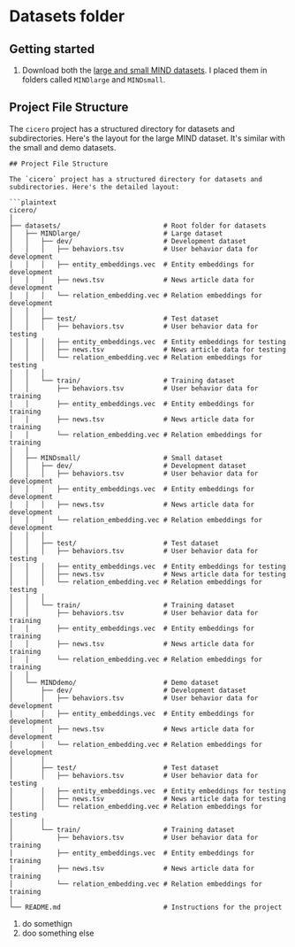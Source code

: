 # Datasets folder

## Getting started

1. Download both the [large and small MIND datasets](https://msnews.github.io/).  I placed them in folders called `MINDlarge` and `MINDsmall`.

## Project File Structure

The `cicero` project has a structured directory for datasets and subdirectories. Here's the layout for the large MIND dataset.  It's similar with the small and demo datasets.

```plaintext
## Project File Structure

The `cicero` project has a structured directory for datasets and subdirectories. Here's the detailed layout:

```plaintext
cicero/
│
├── datasets/                          # Root folder for datasets
│   ├── MINDlarge/                     # Large dataset
│   │   ├── dev/                       # Development dataset
│   │   │   ├── behaviors.tsv          # User behavior data for development
│   │   │   ├── entity_embeddings.vec  # Entity embeddings for development
│   │   │   ├── news.tsv               # News article data for development
│   │   │   └── relation_embedding.vec # Relation embeddings for development
│   │   │
│   │   ├── test/                      # Test dataset
│   │   │   ├── behaviors.tsv          # User behavior data for testing
│   │   │   ├── entity_embeddings.vec  # Entity embeddings for testing
│   │   │   ├── news.tsv               # News article data for testing
│   │   │   └── relation_embedding.vec # Relation embeddings for testing
│   │   │
│   │   └── train/                     # Training dataset
│   │       ├── behaviors.tsv          # User behavior data for training
│   │       ├── entity_embeddings.vec  # Entity embeddings for training
│   │       ├── news.tsv               # News article data for training
│   │       └── relation_embedding.vec # Relation embeddings for training
│   │
│   ├── MINDsmall/                     # Small dataset
│   │   ├── dev/                       # Development dataset
│   │   │   ├── behaviors.tsv          # User behavior data for development
│   │   │   ├── entity_embeddings.vec  # Entity embeddings for development
│   │   │   ├── news.tsv               # News article data for development
│   │   │   └── relation_embedding.vec # Relation embeddings for development
│   │   │
│   │   ├── test/                      # Test dataset
│   │   │   ├── behaviors.tsv          # User behavior data for testing
│   │   │   ├── entity_embeddings.vec  # Entity embeddings for testing
│   │   │   ├── news.tsv               # News article data for testing
│   │   │   └── relation_embedding.vec # Relation embeddings for testing
│   │   │
│   │   └── train/                     # Training dataset
│   │       ├── behaviors.tsv          # User behavior data for training
│   │       ├── entity_embeddings.vec  # Entity embeddings for training
│   │       ├── news.tsv               # News article data for training
│   │       └── relation_embedding.vec # Relation embeddings for training
│   │
│   └── MINDdemo/                      # Demo dataset
│       ├── dev/                       # Development dataset
│       │   ├── behaviors.tsv          # User behavior data for development
│       │   ├── entity_embeddings.vec  # Entity embeddings for development
│       │   ├── news.tsv               # News article data for development
│       │   └── relation_embedding.vec # Relation embeddings for development
│       │
│       ├── test/                      # Test dataset
│       │   ├── behaviors.tsv          # User behavior data for testing
│       │   ├── entity_embeddings.vec  # Entity embeddings for testing
│       │   ├── news.tsv               # News article data for testing
│       │   └── relation_embedding.vec # Relation embeddings for testing
│       │
│       └── train/                     # Training dataset
│           ├── behaviors.tsv          # User behavior data for training
│           ├── entity_embeddings.vec  # Entity embeddings for training
│           ├── news.tsv               # News article data for training
│           └── relation_embedding.vec # Relation embeddings for training
│
└── README.md                          # Instructions for the project

```


1. do somethign
2. doo something else